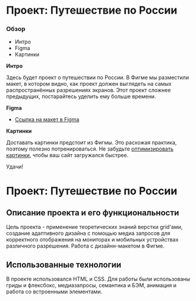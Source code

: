 # Проект: Путешествие по России

### Обзор
* Интро
* Figma
* Картинки

**Интро**

Здесь будет проект о путешествии по России.
В Фигме мы разместили макет, в котором видно, как проект должен выглядеть на самых распространённых разрешениях экранов.
Этот проект сложнее предыдущих, постарайтесь уделить ему больше времени.

**Figma**

* [Ссылка на макет в Figma](https://www.figma.com/file/5S2WSbEFL6awjVWJ0NWL8Q/Sprint-3_-Russia-_-desktop-mobile?node-id=28503%3A0)

**Картинки**

Доставать картинки предстоит из Фигмы. Это расхожая практика, поэтому полезно потренироваться.
Не забудьте [оптимизировать картинки](https://tinypng.com/), чтобы ваш сайт загружался быстрее.

Удачи!


# Проект: Путешествие по России

## Описание проекта и его функциональности
Цель проекта - применение теоретических знаний верстки grid'ами, создание адаптивного дизайна с помощью медиа запросов для корректного отображения на мониторах и мобильных устройствах различного разрешения. Работа с дизайнн-макетом в Фигме. 
## Использованные технологии
В проекте использовался HTML и CSS. Для работы были использованы гриды и флексбокс, медиазапросы, семантика и БЭМ, анимация и работа со встроенными элементами.
